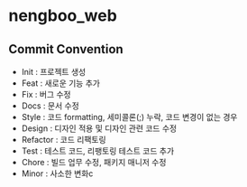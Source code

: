 # nengboo_web

## Commit Convention

- Init : 프로젝트 생성
- Feat : 새로운 기능 추가
- Fix : 버그 수정
- Docs : 문서 수정
- Style : 코드 formatting, 세미콜론(;) 누락, 코드 변경이 없는 경우
- Design : 디자인 적용 및 디자인 관련 코드 수정
- Refactor : 코드 리팩토링
- Test : 테스트 코드, 리팽토링 테스트 코드 추가
- Chore : 빌드 업무 수정, 패키지 매니저 수정
- Minor : 사소한 변화c
